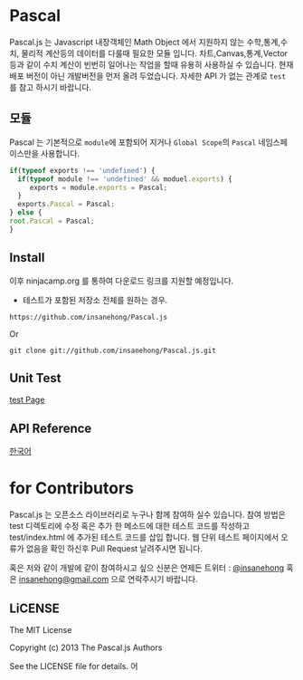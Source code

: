 # Pascal
Pascal.js 는 Javascript 내장객체인 Math Object 에서 지원하지 않는 수학,통계,수치, 물리적 계산등의 데이터를 다룰때 필요한 모듈 입니다.
차트,Canvas,통계,Vector  등과 같이 수치 계산이 빈번히 일어나는 작업을 할때 유용히 사용하실 수 있습니다.
현재 배포 버전이 아닌 개발버전을 먼저 올려 두었습니다. 자세한 API 가 없는 관계로 `test` 를 참고 하시기 바랍니다.

## 모듈 
Pascal 는 기본적으로  `module`에 포함되어 지거나 `Global Scope`의 `Pascal` 네임스페이스만을 사용합니다.

```javascript
if(typeof exports !== 'undefined') {
  if(typeof module !== 'undefined' && moduel.exports) {
     exports = module.exports = Pascal;  
  }
  exports.Pascal = Pascal;
} else {
root.Pascal = Pascal; 
}
```

## Install

이후 ninjacamp.org 를 통하여 다운로드 링크를 지원할 예정입니다. 

* 테스트가 포함된 저장소 전체를 원하는 경우.

```
https://github.com/insanehong/Pascal.js
```

Or

```
git clone git://github.com/insanehong/Pascal.js.git
```

## Unit Test
[test Page](http://insanehong.kr/Pascal.js/test/index.html)

## API Reference
[한국어](https://github.com/insanehong/Pascal.js/doc/ko/API.md)

# for Contributors
Pascal.js 는 오픈소스 라이브러리로 누구나 함께 참여하 실수 있습니다. 
참여 방법은 test 디렉토리에 수정 혹은 추가 한 메소드에 대한 테스트 코드를 작성하고 test/index.html 에 추가된 테스트 코드를 삽입 합니다. 
웹 단위 테스트 페이지에서 오류가 없음을 확인 하신후 Pull Request 날려주시면 됩니다. 

혹은 저와 같이 개발에 같이 참여하시고 싶으 신분은 언제든 트위터  : [@insanehong](https://twitter.com) 혹은 insanehong@gmail.com 으로 연락주시기 바랍니다.

## LiCENSE
The MIT License

Copyright (c) 2013 The Pascal.js Authors 

See the LICENSE file for details.
어
